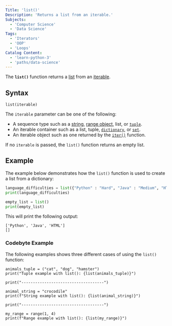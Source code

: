 ```yaml
---
Title: 'list()'
Description: 'Returns a list from an iterable.'
Subjects:
  - 'Computer Science'
  - 'Data Science'
Tags:
  - 'Iterators'
  - 'OOP'
  - 'Loops'
Catalog Content:
  - 'learn-python-3'
  - 'paths/data-science'
---
```


The **`list()`** function returns a [list](https://www.codecademy.com/resources/docs/python/lists) from an [iterable](https://www.codecademy.com/resources/docs/python/iterators).

## Syntax

```pseudo
list(iterable)
```

The `iterable` parameter can be one of the following:

- A sequence type such as a [string](https://www.codecademy.com/resources/docs/python/strings), [range object](https://www.codecademy.com/resources/docs/python/built-in-functions/range), list, or [`tuple`](https://www.codecademy.com/resources/docs/python/tuples).
- An iterable container such as a list, tuple, [`dictionary`](https://www.codecademy.com/resources/docs/python/dictionaries), or [`set`](https://www.codecademy.com/resources/docs/python/sets).
- An iterable object such as one returned by the [`iter()`](https://www.codecademy.com/resources/docs/python/iterators/iter) function.

If no `iterable` is passed, the `list()` function returns an empty list.

## Example

The example below demonstrates how the `list()` function is used to create a list from a dictionary:

```py
language_difficulties = list({"Python" : "Hard", "Java" : "Medium", "HTML" : "Easy"})
print(language_difficulties)

empty_list = list()
print(empty_list)
```

This will print the following output:

```shell
['Python', 'Java', 'HTML']
[]
```

### Codebyte Example

The following examples shows three different cases of using the `list()` function:

```codebyte/python
animals_tuple = ("cat", "dog", "hamster")
print("Tuple example with list(): {list(animals_tuple)}")

print("------------------------------------")

animal_string = "crocodile"
print(f"String example with list(): {list(animal_string)}")

print("------------------------------------")

my_range = range(1, 4)
print(f"Range example with list(): {list(my_range)}")
```
